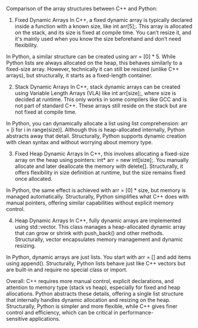 Comparison of the array structures between C++ and Python:
1. Fixed Dynamic Arrays
In C++, a fixed dynamic array is typically declared inside a function with a known size, like int arr[5];. This array is allocated on the stack, and its size is fixed at compile time. You can’t resize it, and it's mainly used when you know the size beforehand and don’t need flexibility.

In Python, a similar structure can be created using arr = [0] * 5. While Python lists are always allocated on the heap, this behaves similarly to a fixed-size array. However, technically it can still be resized (unlike C++ arrays), but structurally, it starts as a fixed-length container.

2. Stack Dynamic Arrays
In C++, stack dynamic arrays can be created using Variable Length Arrays (VLA) like int arr[size];, where size is decided at runtime. This only works in some compilers like GCC and is not part of standard C++. These arrays still reside on the stack but are not fixed at compile time.

In Python, you can dynamically allocate a list using list comprehension: arr = [i for i in range(size)]. Although this is heap-allocated internally, Python abstracts away that detail. Structurally, Python supports dynamic creation with clean syntax and without worrying about memory type.

3. Fixed Heap Dynamic Arrays
In C++, this involves allocating a fixed-size array on the heap using pointers: int* arr = new int[size];. You manually allocate and later deallocate the memory with delete[]. Structurally, it offers flexibility in size definition at runtime, but the size remains fixed once allocated.

In Python, the same effect is achieved with arr = [0] * size, but memory is managed automatically. Structurally, Python simplifies what C++ does with manual pointers, offering similar capabilities without explicit memory control.

4. Heap Dynamic Arrays
In C++, fully dynamic arrays are implemented using std::vector. This class manages a heap-allocated dynamic array that can grow or shrink with push_back() and other methods. Structurally, vector encapsulates memory management and dynamic resizing.

In Python, dynamic arrays are just lists. You start with arr = [] and add items using append(). Structurally, Python lists behave just like C++ vectors but are built-in and require no special class or import.

Overall:
C++ requires more manual control, explicit declarations, and attention to memory type (stack vs heap), especially for fixed and heap allocations. Python abstracts these details, offering a single list structure that internally handles dynamic allocation and resizing on the heap. Structurally, Python is simpler and more flexible, while C++ gives finer control and efficiency, which can be critical in performance-sensitive applications.
